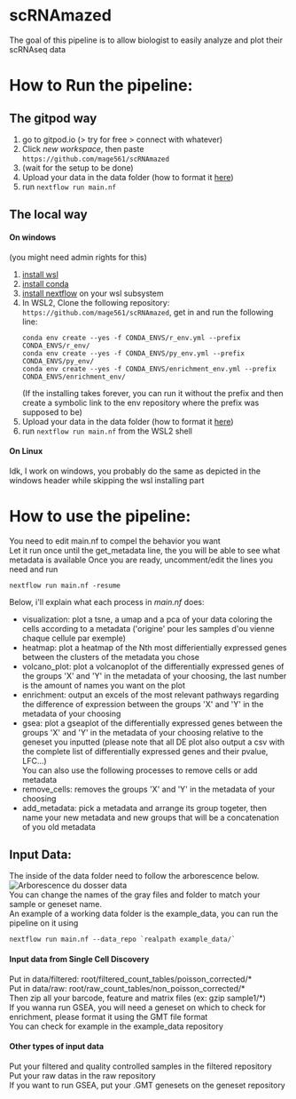 # scRNAmazed
The goal of this pipeline is to allow biologist to easily analyze and plot their scRNAseq data
# How to Run the pipeline:
## The gitpod way
1. go to gitpod.io (> try for free > connect with whatever)
2. Click *new workspace*, then paste `https://github.com/mage561/scRNAmazed`
3. (wait for the setup to be done)
4. Upload your data in the data folder (how to format it [here](#input-data))
5. run `nextflow run main.nf`

## The local way
#### On windows
(you might need admin rights for this)
1. [install wsl](https://learn.microsoft.com/en-us/windows/wsl/install)
2. [install conda](https://docs.conda.io/projects/conda/en/latest/user-guide/install/windows.html)
3. [install nextflow](https://www.nextflow.io/docs/latest/install.html) on your wsl subsystem
4. In WSL2, Clone the following repository: `https://github.com/mage561/scRNAmazed`, get in and run the following line:
    ```shell
    conda env create --yes -f CONDA_ENVS/r_env.yml --prefix CONDA_ENVS/r_env/
    conda env create --yes -f CONDA_ENVS/py_env.yml --prefix CONDA_ENVS/py_env/
    conda env create --yes -f CONDA_ENVS/enrichment_env.yml --prefix CONDA_ENVS/enrichment_env/
    ```
    (If the installing takes forever, you can run it without the prefix and then create a symbolic link to the env repository where the prefix was supposed to be)
5. Upload your data in the data folder (how to format it [here](#input-data))
6. run `nextflow run main.nf` from the WSL2 shell
#### On Linux
Idk, I work on windows, you probably do the same as depicted in the windows header while skipping the wsl installing part

# How to use the pipeline:
You need to edit main.nf to compel the behavior you want <br />
Let it run once until the get_metadata line, the you will be able to see what metadata is available
Once you are ready, uncomment/edit the lines you need and run 
```shell
nextflow run main.nf -resume
```
Below, i'll explain what each process in *main.nf* does:
- visualization: plot a tsne, a umap and a pca of your data coloring the cells according to a metadata ('origine' pour les samples d'ou vienne chaque cellule par exemple)
- heatmap: plot a heatmap of the Nth most differientially expressed genes between the clusters of the metadata you chose
- volcano_plot: plot a volcanoplot of the differentially expressed genes of the groups 'X' and 'Y' in the metadata of your choosing, the last number is the amount of names you want on the plot
- enrichment: output an excels of the most relevant pathways regarding the difference of expression between the groups 'X' and 'Y' in the metadata of your choosing
- gsea: plot a gseaplot of the differentially expressed genes between the groups 'X' and 'Y' in the metadata of your choosing relative to the geneset you inputted
(please note that all DE plot also output a csv with the complete list of differentially expressed genes and their pvalue, LFC...)<br />
You can also use the following processes to remove cells or add metadata
- remove_cells: removes the groups 'X' and 'Y' in the metadata of your choosing
- add_metadata: pick a metadata and arrange its group togeter, then name your new metadata and new groups that will be a concatenation of you old metadata


## Input Data:
The inside of the data folder need to follow the arborescence below.
![Arborescence du dosser data](https://drive.google.com/uc?export=download&id=1DLRRol5iM1oXHbFY02f8u14Z0bLYpTdb)<br />
You can change the names of the gray files and folder to match your sample or geneset name.<br />
An example of a working data folder is the example_data, you can run the pipeline on it using 
```shell
nextflow run main.nf --data_repo `realpath example_data/` 
```
#### Input data from Single Cell Discovery
Put in data/filtered: root/filtered_count_tables/poisson_corrected/\*<br />
Put in data/raw: root/raw_count_tables/non_poisson_corrected/\*<br />
Then zip all your barcode, feature and matrix files (ex: gzip sample1/*)<br />
If you wanna run GSEA, you will need a geneset on which to check for enrichment, please format it using the GMT file format<br />
You can check for example in the example_data repository<br />

#### Other types of input data
Put your filtered and quality controlled samples in the filtered repository<br />
Put your raw datas in the raw repository<br />
If you want to run GSEA, put your .GMT genesets on the geneset repository <br />
